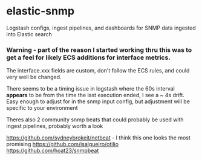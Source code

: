 # elastic-snmp

Logstash configs, ingest pipelines, and dashboards for SNMP data ingested into Elastic search

### Warning - part of the reason I started working thru this was to get a feel for likely ECS additions for interface metrics.  
The interface.xxx fields are custom, don't follow the ECS rules, and could very well be changed.

There seems to be a timing issue in logstash where the 60s interval **appears** to be from the time the last execution ended, I see a ~ 4s drift.  
Easy enough to adjust for in the snmp input config, but adjustment will be specific to your environment

Theres also 2 community snmp beats that could probably be used with ingest pipelines, probably worth a look

https://github.com/sydneybrokeit/netbeat   - I think this one looks the most promising 
https://github.com/isalgueiro/otilio
https://github.com/hoat23/snmpbeat
